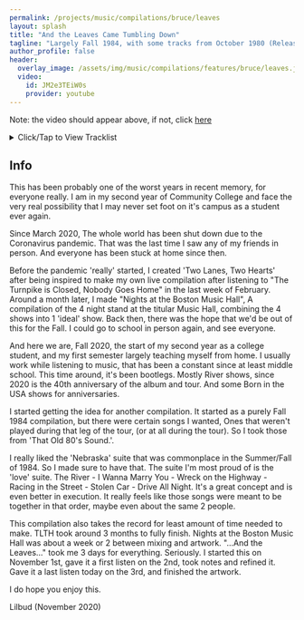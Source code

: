 ```yaml
---
permalink: /projects/music/compilations/bruce/leaves
layout: splash
title: "And the Leaves Came Tumbling Down"
tagline: "Largely Fall 1984, with some tracks from October 1980 (Released November 2020)"
author_profile: false
header:
  overlay_image: /assets/img/music/compilations/features/bruce/leaves.jpg
  video:
    id: JM2e3TEiW0s
    provider: youtube
---
```


Note: the video should appear above, if not, click [here](https://www.youtube.com/watch?v=JM2e3TEiW0s)

<details>
<summary>Click/Tap to View Tracklist</summary>
<pre>
<code>
01 - Born In The U.S.A
02 - Prove It All Night
03 - Tenth Avenue Freeze-Out
04 - Darkness on the Edge of Town
05 - Atlantic City
06 - Johnny 99
07 - Nebraska
08 - Highway Patrolman
09 - Reason to Believe
10 - Mansion on the Hill
11 - My Fathers House
12 - Shut Out The Light
13 - Johnny Bye-Bye
14 - The Promised Land
15 - My Hometown
16 - Badlands
17 - Thunder Road
18 - The River
19 - I Wanna Marry You
20 - Wreck on the Highway
21 - Racing In The Street
22 - Stolen Car
23 - Drive All Night
24 - Downbound Train
25 - Rosalita (Come Out Tonight)
26 - Jungleland
27 - Born to Run
28 - Detroit Medley
29 - Twist and Shout - Kansas City
30 - Santa Claus Is Comin' To Town

Show Date List
10/24/80: 2-4, 14, 17-20, 22, 23, 25
10/21/84: 1, 5-6, 9-10, 15, 24, 26
10/22/84: 7-8, 12
10/31/84: 11
11/04/84: 13
11/08/84: 16
11/19/84: 21, 27-30
</code>
</pre>
</details>

## Info

This has been probably one of the worst years in recent memory, for everyone really. I am in my second year of Community College
and face the very real possibility that I may never set foot on it's campus as a student ever again.

Since March 2020, The whole world has been shut down due to the Coronavirus pandemic. That was the last time I saw any of my friends
in person. And everyone has been stuck at home since then.

Before the pandemic 'really' started, I created 'Two Lanes, Two Hearts' after being inspired to make my own live compilation after listening
to "The Turnpike is Closed, Nobody Goes Home" in the last week of February. Around a month later, I made "Nights at the Boston Music Hall",
A compilation of the 4 night stand at the titular Music Hall, combining the 4 shows into 1 'ideal' show. Back then, there was the hope that
we'd be out of this for the Fall. I could go to school in person again, and see everyone.

And here we are, Fall 2020, the start of my second year as a college student, and my first semester largely teaching myself from home.
I usually work while listening to music, that has been a constant since at least middle school. This time around, it's been bootlegs.
Mostly River shows, since 2020 is the 40th anniversary of the album and tour. And some Born in the USA shows for anniversaries.

I started getting the idea for another compilation. It started as a purely Fall 1984 compilation, but there were certain songs I wanted,
Ones that weren't played during that leg of the tour, (or at all during the tour). So I took those from 'That Old 80's Sound.'.

I really liked the 'Nebraska' suite that was commonplace in the Summer/Fall of 1984. So I made sure to have that. The suite I'm most proud of
is the 'love' suite. The River - I Wanna Marry You - Wreck on the Highway - Racing in the Street - Stolen Car - Drive All Night. It's a great
concept and is even better in execution. It really feels like those songs were meant to be together in that order, maybe even about the same 2 people.

This compilation also takes the record for least amount of time needed to make. TLTH took around 3 months to fully finish. Nights at the Boston Music Hall
was about a week or 2 between mixing and artwork. "...And the Leaves..." took me 3 days for everything. Seriously. I started this on November 1st, gave it
a first listen on the 2nd, took notes and refined it. Gave it a last listen today on the 3rd, and finished the artwork.

I do hope you enjoy this.

Lilbud (November 2020)
